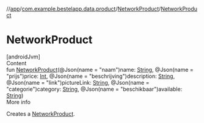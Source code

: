 //[app](../../index.md)/[com.example.bestelapp.data.product](../index.md)/[NetworkProduct](index.md)/[NetworkProduct](-network-product.md)



# NetworkProduct  
[androidJvm]  
Content  
fun [NetworkProduct](-network-product.md)(@Json(name = "naam")name: [String](https://kotlinlang.org/api/latest/jvm/stdlib/kotlin/-string/index.html), @Json(name = "prijs")price: [Int](https://kotlinlang.org/api/latest/jvm/stdlib/kotlin/-int/index.html), @Json(name = "beschrijving")description: [String](https://kotlinlang.org/api/latest/jvm/stdlib/kotlin/-string/index.html), @Json(name = "link")pictureLink: [String](https://kotlinlang.org/api/latest/jvm/stdlib/kotlin/-string/index.html), @Json(name = "categorie")category: [String](https://kotlinlang.org/api/latest/jvm/stdlib/kotlin/-string/index.html), @Json(name = "beschikbaar")available: [String](https://kotlinlang.org/api/latest/jvm/stdlib/kotlin/-string/index.html))  
More info  


Creates a [NetworkProduct](index.md).

  



